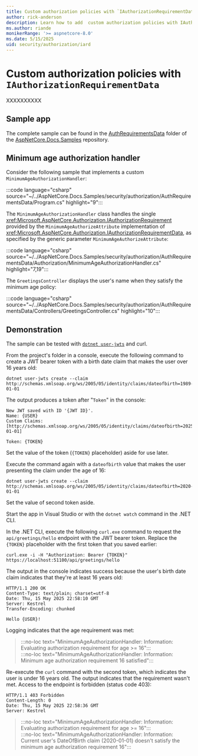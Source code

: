 ```yaml
---
title: Custom authorization policies with `IAuthorizationRequirementData`
author: rick-anderson
description: Learn how to add  custom authorization policies with IAuthorizationRequirementData.
ms.author: riande
monikerRange: '>= aspnetcore-8.0'
ms.date: 5/15/2025
uid: security/authorization/iard
---
```

# Custom authorization policies with `IAuthorizationRequirementData`

XXXXXXXXXX

## Sample app

The complete sample can be found in the [AuthRequirementsData](https://github.com/dotnet/AspNetCore.Docs.Samples/tree/main/security/authorization/AuthRequirementsData) folder of the [AspNetCore.Docs.Samples](https://github.com/dotnet/AspNetCore.Docs.Samples) repository.

## Minimum age authorization handler

Consider the following sample that implements a custom `MinimumAgeAuthorizationHandler`:

:::code language="csharp" source="~/../AspNetCore.Docs.Samples/security/authorization/AuthRequirementsData/Program.cs" highlight="9":::

The `MinimumAgeAuthorizationHandler` class handles the single <xref:Microsoft.AspNetCore.Authorization.IAuthorizationRequirement> provided by the `MinimumAgeAuthorizeAttribute` implementation of <xref:Microsoft.AspNetCore.Authorization.IAuthorizationRequirementData>, as specified by the generic parameter `MinimumAgeAuthorizeAttribute`:

:::code language="csharp" source="~/../AspNetCore.Docs.Samples/security/authorization/AuthRequirementsData/Authorization/MinimumAgeAuthorizationHandler.cs" highlight="7,19":::

The `GreetingsController` displays the user's name when they satisfy the minimum age policy:

:::code language="csharp" source="~/../AspNetCore.Docs.Samples/security/authorization/AuthRequirementsData/Controllers/GreetingsController.cs" highlight="10":::

## Demonstration

The sample can be tested with [`dotnet user-jwts`](xref:security/authentication/jwt) and curl.

From the project's folder in a console, execute the following command to create a JWT bearer token with a birth date claim that makes the user over 16 years old:

```dotnetcli
dotnet user-jwts create --claim http://schemas.xmlsoap.org/ws/2005/05/identity/claims/dateofbirth=1989-01-01
```

The output produces a token after "`Token`" in the console:

```dotnetcli
New JWT saved with ID '{JWT ID}'.
Name: {USER}
Custom Claims: [http://schemas.xmlsoap.org/ws/2005/05/identity/claims/dateofbirth=2025-01-01]

Token: {TOKEN}
```

Set the value of the token (`{TOKEN}` placeholder) aside for use later.

Execute the command again with a `dateofbirth` value that makes the user presenting the claim under the age of 16:

```dotnetcli
dotnet user-jwts create --claim http://schemas.xmlsoap.org/ws/2005/05/identity/claims/dateofbirth=2020-01-01
```

Set the value of second token aside.

Start the app in Visual Studio or with the `dotnet watch` command in the .NET CLI.

In the .NET CLI, execute the following `curl.exe` command to request the `api/greetings/hello` endpoint with the JWT bearer token. Replace the `{TOKEN}` placeholder with the first token that you saved earlier:

```dotnetcli
curl.exe -i -H "Authorization: Bearer {TOKEN}" https://localhost:51100/api/greetings/hello
```

The output in the console indicates success because the user's birth date claim indicates that they're at least 16 years old:

```dotnetcli
HTTP/1.1 200 OK
Content-Type: text/plain; charset=utf-8
Date: Thu, 15 May 2025 22:58:10 GMT
Server: Kestrel
Transfer-Encoding: chunked

Hello {USER}!
```

Logging indicates that the age requirement was met:

> :::no-loc text="MinimumAgeAuthorizationHandler: Information: Evaluating authorization requirement for age >= 16":::  
> :::no-loc text="MinimumAgeAuthorizationHandler: Information: Minimum age authorization requirement 16 satisfied":::

Re-execute the `curl` command with the second token, which indicates the user is under 16 years old. The output indicates that the requirement wasn't met. Access to the endpoint is forbidden (status code 403):

```dotnetcli
HTTP/1.1 403 Forbidden
Content-Length: 0
Date: Thu, 15 May 2025 22:58:36 GMT
Server: Kestrel
```

> :::no-loc text="MinimumAgeAuthorizationHandler: Information: Evaluating authorization requirement for age >= 16":::  
> :::no-loc text="MinimumAgeAuthorizationHandler: Information: Current user's DateOfBirth claim (2020-01-01) doesn't satisfy the minimum age authorization requirement 16":::
